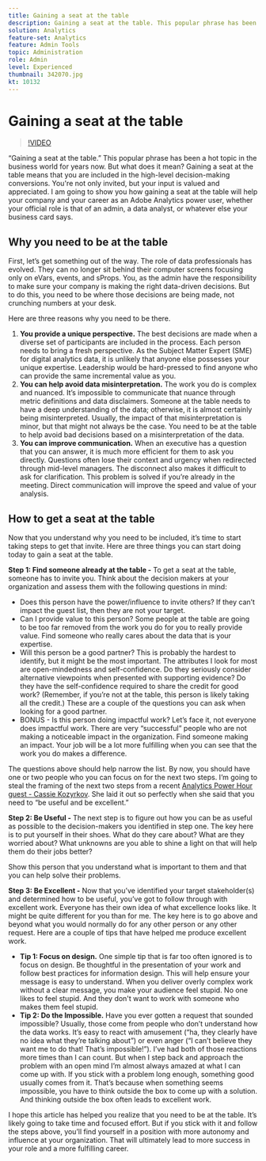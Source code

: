 ```yaml
---
title: Gaining a seat at the table
description: Gaining a seat at the table. This popular phrase has been a hot topic in the business world for years now. But what does it mean? Gaining a seat at the table means that you are included in the high-level decision-making conversions. You're not only invited, but your input is valued and appreciated. I am going to show you how gaining a seat at the table will help your company and your career as an Adobe Analytics Administrator.
solution: Analytics
feature-set: Analytics
feature: Admin Tools
topic: Administration
role: Admin
level: Experienced
thumbnail: 342070.jpg
kt: 10132
---
```

# Gaining a seat at the table

>[!VIDEO](https://video.tv.adobe.com/v/342070/?quality=12&learn=on)

“Gaining a seat at the table.” This popular phrase has been a hot topic in the business world for years now. But what does it mean? Gaining a seat at the table means that you are included in the high-level decision-making conversions. You're not only invited, but your input is valued and appreciated. I am going to show you how gaining a seat at the table will help your company and your career as an Adobe Analytics power user, whether your official role is that of an admin, a data analyst, or whatever else your business card says.

## Why you need to be at the table

First, let’s get something out of the way. The role of data professionals has evolved. They can no longer sit behind their computer screens focusing only on eVars, events, and sProps. You, as the admin have the responsibility to make sure your company is making the right data-driven decisions. But to do this, you need to be where those decisions are being made, not crunching numbers at your desk.

Here are three reasons why you need to be there.

1. **You provide a unique perspective.** The best decisions are made when a diverse set of participants are included in the process. Each person needs to bring a fresh perspective. As the Subject Matter Expert (SME) for digital analytics data, it is unlikely that anyone else possesses your unique expertise. Leadership would be hard-pressed to find anyone who can provide the same incremental value as you.
1. **You can help avoid data misinterpretation.** The work you do is complex and nuanced. It’s impossible to communicate that nuance through metric definitions and data disclaimers. Someone at the table needs to have a deep understanding of the data; otherwise, it is almost certainly being misinterpreted. Usually, the impact of that misinterpretation is minor, but that might not always be the case. You need to be at the table to help avoid bad decisions based on a misinterpretation of the data.
1. **You can improve communication.** When an executive has a question that you can answer, it is much more efficient for them to ask you directly. Questions often lose their context and urgency when redirected through mid-level managers. The disconnect also makes it difficult to ask for clarification. This problem is solved if you’re already in the meeting. Direct communication will improve the speed and value of your analysis.

## How to get a seat at the table

Now that you understand why you need to be included, it’s time to start taking steps to get that invite. Here are three things you can start doing today to gain a seat at the table.

**Step 1: Find someone already at the table -** To get a seat at the table, someone has to invite you. Think about the decision makers at your organization and assess them with the following questions in mind:

* Does this person have the power/influence to invite others? If they can’t impact the guest list, then they are not your target.
* Can I provide value to this person? Some people at the table are going to be too far removed from the work you do for you to really provide value. Find someone who really cares about the data that is your expertise.  
* Will this person be a good partner? This is probably the hardest to identify, but it might be the most important. The attributes I look for most are open-mindedness and self-confidence. Do they seriously consider alternative viewpoints when presented with supporting evidence? Do they have the self-confidence required to share the credit for good work? (Remember, if you’re not at the table, this person is likely taking all the credit.) These are a couple of the questions you can ask when looking for a good partner.
* BONUS - Is this person doing impactful work? Let’s face it, not everyone does impactful work. There are very “successful” people who are not making a noticeable impact in the organization. Find someone making an impact. Your job will be a lot more fulfilling when you can see that the work you do makes a difference.   

The questions above should help narrow the list. By now, you should have one or two people who you can focus on for the next two steps. I’m going to steal the framing of the next two steps from a recent [Analytics Power Hour guest - Cassie Kozyrkov](https://analyticshour.io/2021/12/14/182-making-better-decisions-and-being-useful-with-cassie-kozyrkov/). She laid it out so perfectly when she said that you need to “be useful and be excellent.”  

**Step 2: Be Useful -** The next step is to figure out how you can be as useful as possible to the decision-makers you identified in step one. The key here is to put yourself in their shoes. What do they care about? What are they worried about? What unknowns are you able to shine a light on that will help them do their jobs better? 

Show this person that you understand what is important to them and that you can help solve their problems.

**Step 3: Be Excellent -** Now that you’ve identified your target stakeholder(s) and determined how to be useful, you’ve got to follow through with excellent work. Everyone has their own idea of what excellence looks like. It might be quite different for you than for me. The key here is to go above and beyond what you would normally do for any other person or any other request. Here are a couple of tips that have helped me produce excellent work.

* **Tip 1: Focus on design.** One simple tip that is far too often ignored is to focus on design. Be thoughtful in the presentation of your work and follow best practices for information design. This will help ensure your message is easy to understand. When you deliver overly complex work without a clear message, you make your audience feel stupid. No one likes to feel stupid. And they don't want to work with someone who makes them feel stupid.
* **Tip 2: Do the Impossible.** Have you ever gotten a request that sounded impossible? Usually, those come from people who don’t understand how the data works. It’s easy to react with amusement (“ha, they clearly have no idea what they’re talking about”) or even anger (“I can’t believe they want me to do that! That’s impossible!”). I’ve had both of those reactions more times than I can count. But when I step back and approach the problem with an open mind I’m almost always amazed at what I can come up with. If you stick with a problem long enough, something good usually comes from it. That’s because when something seems impossible, you have to think outside the box to come up with a solution. And thinking outside the box often leads to excellent work. 

I hope this article has helped you realize that you need to be at the table. It’s likely going to take time and focused effort. But if you stick with it and follow the steps above, you’ll find yourself in a position with more autonomy and influence at your organization. That will ultimately lead to more success in your role and a more fulfilling career.
